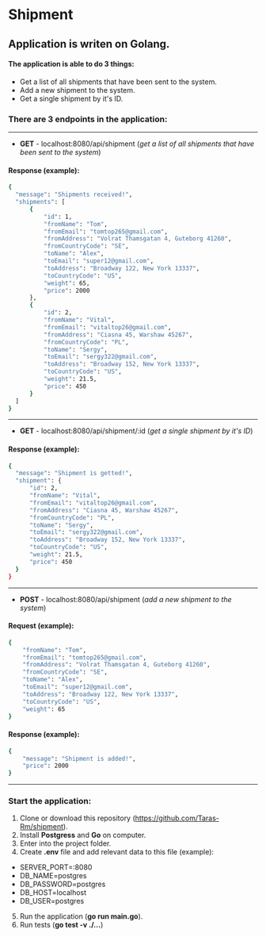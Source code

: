 # Shipment

## Application is writen on Golang.

 #### The application is able to do 3 things:

- Get a list of all shipments that have been sent to the system.
- Add a new shipment to the system.
- Get a single shipment by it's ID.

 ### There are 3 endpoints in the application:
--------
- **GET** - localhost:8080/api/shipment (_get a list of all shipments that have been sent to the system_)
#### Response (example):
  ```sh
{
    "message": "Shipments received!",
    "shipments": [
        {
            "id": 1,
            "fromName": "Tom",
            "fromEmail": "tomtop265@gmail.com",
            "fromAddress": "Volrat Thamsgatan 4, Guteborg 41260",
            "fromCountryCode": "SE",
            "toName": "Alex",
            "toEmail": "super12@gmail.com",
            "toAddress": "Broadway 122, New York 13337",
            "toCountryCode": "US",
            "weight": 65,
            "price": 2000
        },
        {
            "id": 2,
            "fromName": "Vital",
            "fromEmail": "vitaltop26@gmail.com",
            "fromAddress": "Ciasna 45, Warshaw 45267",
            "fromCountryCode": "PL",
            "toName": "Sergy",
            "toEmail": "sergy322@gmail.com",
            "toAddress": "Broadway 152, New York 13337",
            "toCountryCode": "US",
            "weight": 21.5,
            "price": 450
        }
    ]
}
```
--------
- **GET** -  localhost:8080/api/shipment/:id (_get a single shipment by it's ID_)
#### Response (example):
  ```sh
{
    "message": "Shipment is getted!",
    "shipment": {
        "id": 2,
        "fromName": "Vital",
        "fromEmail": "vitaltop26@gmail.com",
        "fromAddress": "Ciasna 45, Warshaw 45267",
        "fromCountryCode": "PL",
        "toName": "Sergy",
        "toEmail": "sergy322@gmail.com",
        "toAddress": "Broadway 152, New York 13337",
        "toCountryCode": "US",
        "weight": 21.5,
        "price": 450
    }
}
```
--------
- **POST** -  localhost:8080/api/shipment (_add a new shipment to the system_)
#### Request (example):
```sh
{
    "fromName": "Tom",
    "fromEmail": "tomtop265@gmail.com",
    "fromAddress": "Volrat Thamsgatan 4, Guteborg 41260",
    "fromCountryCode": "SE",
    "toName": "Alex",
    "toEmail": "super12@gmail.com",
    "toAddress": "Broadway 122, New York 13337",
    "toCountryCode": "US",
    "weight": 65
}
```
  #### Response (example):
```sh
{
    "message": "Shipment is added!",
    "price": 2000
}
```
--------
 ### Start the application:

1. Clone or download this repository (https://github.com/Taras-Rm/shipment).
2. Install **Postgress** and **Go** on computer.
3. Enter into the project folder.
4. Create **.env** file and add relevant data to this file (example):
+ SERVER_PORT=:8080
+ DB_NAME=postgres
+ DB_PASSWORD=postgres
+ DB_HOST=localhost
+ DB_USER=postgres
5. Run the application (**go run main.go**).
6. Run tests (**go test -v ./...**)
